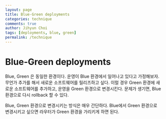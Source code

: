 ```yaml
---
layout: page
title: Blue-Green deployments
categories: technique
comments: true
author: Jihyun Choi
tags: [deployments, blue, green]
permalink: /technique
---
```

# Blue-Green deployments

Blue, Green 은 동일한 환경이다. 운영이 Blue 환경에서 일어나고 있다고 가정해보자.
무언가 추가를 해서 새로운 소프트웨어를 릴리즈하고 싶다. 이럴 경우 Green 환경에 새로운 소프트웨어를 추가하고, 운영을 Green 환경으로 변경시킨다.
문제가 생기면, Blue 환경으로 다시 rollback 할 수 있다.

Blue, Green 환경으로 변경시키는 방식은 매우 간단하다. Blue에서 Green 환경으로 변경시키고 싶으면 라우터가 Green 환경을 가리키게 하면 된다.
